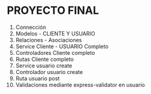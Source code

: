 # PROYECTO FINAL
1. Connección
2. Modelos - CLIENTE Y USUARIO
3. Relaciones - Asociaciones
4. Service Cliente - USUARIO Completo
5. Controladores Cliente completo
6. Rutas Cliente completo
7. Service usuario create
8. Controlador usuario create
9. Ruta usuario post
10. Validaciones mediante express-validator en usuario

